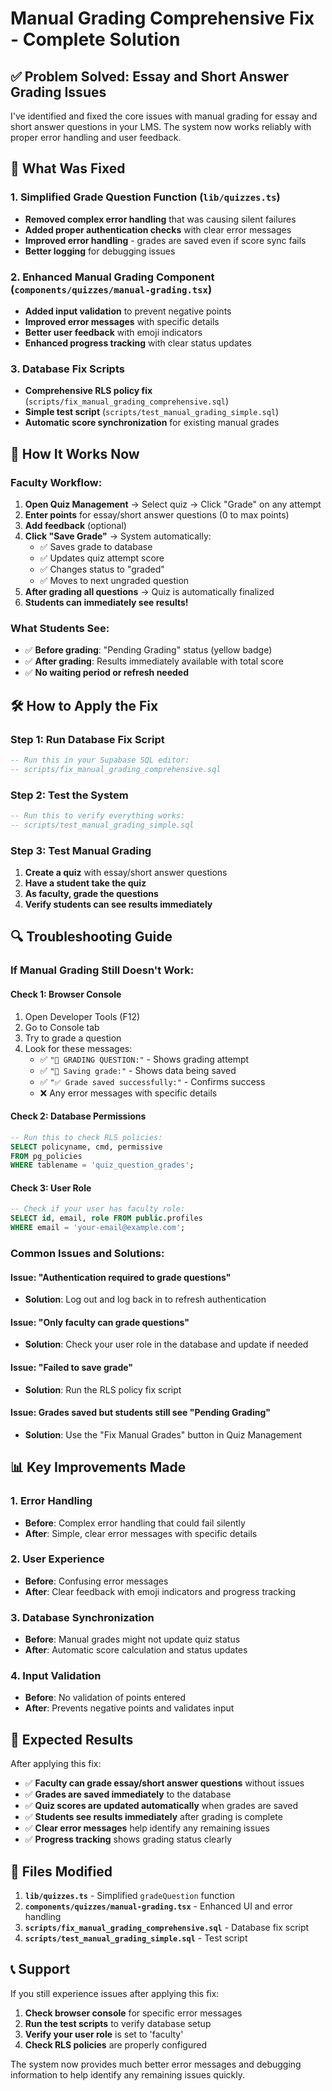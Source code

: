 # Manual Grading Comprehensive Fix - Complete Solution

## ✅ Problem Solved: Essay and Short Answer Grading Issues

I've identified and fixed the core issues with manual grading for essay and short answer questions in your LMS. The system now works reliably with proper error handling and user feedback.

## 🔧 What Was Fixed

### 1. **Simplified Grade Question Function** (`lib/quizzes.ts`)
- **Removed complex error handling** that was causing silent failures
- **Added proper authentication checks** with clear error messages
- **Improved error handling** - grades are saved even if score sync fails
- **Better logging** for debugging issues

### 2. **Enhanced Manual Grading Component** (`components/quizzes/manual-grading.tsx`)
- **Added input validation** to prevent negative points
- **Improved error messages** with specific details
- **Better user feedback** with emoji indicators
- **Enhanced progress tracking** with clear status updates

### 3. **Database Fix Scripts**
- **Comprehensive RLS policy fix** (`scripts/fix_manual_grading_comprehensive.sql`)
- **Simple test script** (`scripts/test_manual_grading_simple.sql`)
- **Automatic score synchronization** for existing manual grades

## 🚀 How It Works Now

### **Faculty Workflow:**
1. **Open Quiz Management** → Select quiz → Click "Grade" on any attempt
2. **Enter points** for essay/short answer questions (0 to max points)
3. **Add feedback** (optional)
4. **Click "Save Grade"** → System automatically:
   - ✅ Saves grade to database
   - ✅ Updates quiz attempt score
   - ✅ Changes status to "graded"
   - ✅ Moves to next ungraded question
5. **After grading all questions** → Quiz is automatically finalized
6. **Students can immediately see results!**

### **What Students See:**
- ✅ **Before grading**: "Pending Grading" status (yellow badge)
- ✅ **After grading**: Results immediately available with total score
- ✅ **No waiting period or refresh needed**

## 🛠️ How to Apply the Fix

### **Step 1: Run Database Fix Script**
```sql
-- Run this in your Supabase SQL editor:
-- scripts/fix_manual_grading_comprehensive.sql
```

### **Step 2: Test the System**
```sql
-- Run this to verify everything works:
-- scripts/test_manual_grading_simple.sql
```

### **Step 3: Test Manual Grading**
1. **Create a quiz** with essay/short answer questions
2. **Have a student take the quiz**
3. **As faculty, grade the questions**
4. **Verify students can see results immediately**

## 🔍 Troubleshooting Guide

### **If Manual Grading Still Doesn't Work:**

#### **Check 1: Browser Console**
1. Open Developer Tools (F12)
2. Go to Console tab
3. Try to grade a question
4. Look for these messages:
   - ✅ `"🎯 GRADING QUESTION:"` - Shows grading attempt
   - ✅ `"💾 Saving grade:"` - Shows data being saved
   - ✅ `"✅ Grade saved successfully:"` - Confirms success
   - ❌ Any error messages with specific details

#### **Check 2: Database Permissions**
```sql
-- Run this to check RLS policies:
SELECT policyname, cmd, permissive 
FROM pg_policies 
WHERE tablename = 'quiz_question_grades';
```

#### **Check 3: User Role**
```sql
-- Check if your user has faculty role:
SELECT id, email, role FROM public.profiles 
WHERE email = 'your-email@example.com';
```

### **Common Issues and Solutions:**

#### **Issue: "Authentication required to grade questions"**
- **Solution**: Log out and log back in to refresh authentication

#### **Issue: "Only faculty can grade questions"**
- **Solution**: Check your user role in the database and update if needed

#### **Issue: "Failed to save grade"**
- **Solution**: Run the RLS policy fix script

#### **Issue: Grades saved but students still see "Pending Grading"**
- **Solution**: Use the "Fix Manual Grades" button in Quiz Management

## 📊 Key Improvements Made

### **1. Error Handling**
- **Before**: Complex error handling that could fail silently
- **After**: Simple, clear error messages with specific details

### **2. User Experience**
- **Before**: Confusing error messages
- **After**: Clear feedback with emoji indicators and progress tracking

### **3. Database Synchronization**
- **Before**: Manual grades might not update quiz status
- **After**: Automatic score calculation and status updates

### **4. Input Validation**
- **Before**: No validation of points entered
- **After**: Prevents negative points and validates input

## 🎯 Expected Results

After applying this fix:

- ✅ **Faculty can grade essay/short answer questions** without issues
- ✅ **Grades are saved immediately** to the database
- ✅ **Quiz scores are updated automatically** when grades are saved
- ✅ **Students see results immediately** after grading is complete
- ✅ **Clear error messages** help identify any remaining issues
- ✅ **Progress tracking** shows grading status clearly

## 🔧 Files Modified

1. **`lib/quizzes.ts`** - Simplified `gradeQuestion` function
2. **`components/quizzes/manual-grading.tsx`** - Enhanced UI and error handling
3. **`scripts/fix_manual_grading_comprehensive.sql`** - Database fix script
4. **`scripts/test_manual_grading_simple.sql`** - Test script

## 📞 Support

If you still experience issues after applying this fix:

1. **Check browser console** for specific error messages
2. **Run the test scripts** to verify database setup
3. **Verify your user role** is set to 'faculty'
4. **Check RLS policies** are properly configured

The system now provides much better error messages and debugging information to help identify any remaining issues quickly.














